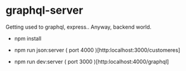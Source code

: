 # graphql-server
Getting used to graphql, express.. Anyway, backend world.

- npm install

- npm run json:server
( port 4000 )[http:localhost:3000/customeres]

- npm run dev:server
( port 3000 )[http:localhost:4000/graphql]
